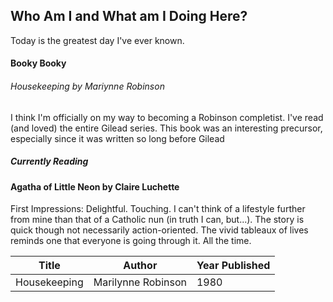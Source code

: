 ## Who Am I and What am I Doing Here?
Today is the greatest day I've ever known.

#### Booky Booky
###### Housekeeping by Mariynne Robinson
I think I'm officially on my way to becoming a Robinson completist. I've read (and loved) the entire Gilead series. This book was an interesting precursor, especially since it was written so long before Gilead

##### Currently Reading
#### Agatha of Little Neon by Claire Luchette
First Impressions: Delightful. Touching. I can't think of a lifestyle further from mine than that of a Catholic nun (in truth I can, but...). The story is quick though not necessarily action-oriented. The vivid tableaux of lives reminds one that everyone is going through it. All the time.

|Title|Author|Year Published|
|-----|------|--------------|
|Housekeeping|Marilynne Robinson|1980|
